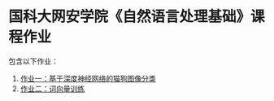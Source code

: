 # 国科大网安学院《自然语言处理基础》课程作业

包含以下作业：

1. [作业一：基于深度神经网络的猫狗图像分类](./image_classification/README.md)
2. [作业二：词向量训练](./word_vector/README.md)